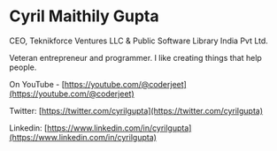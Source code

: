 # Cyril Maithily Gupta
CEO, Teknikforce Ventures LLC & Public Software Library India Pvt Ltd.

Veteran entrepreneur and programmer. I like creating things that help people.

On YouTube - [https://youtube.com/@coderjeet](https://youtube.com/@coderjeet)

Twitter: [https://twitter.com/cyrilgupta](https://twitter.com/cyrilgupta)

Linkedin: [https://www.linkedin.com/in/cyrilgupta](https://www.linkedin.com/in/cyrilgupta)
